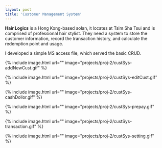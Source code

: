 ```yaml
---
layout: post
title: 'Customer Management System'
---
```


**Hair Logics** is a Hong Kong-based solan, it locates at Tsim Sha Tsui and is comprised of professional hair stylist.
They need a system to store the customer information, record the transaction history, and calculate the redemption point and usage.

I developed a simple MS access file, which served the basic CRUD.

{% include image.html url="" image="projects/proj-2/custSys-addNewCust.gif" %}

{% include image.html url="" image="projects/proj-2/custSys-editCust.gif" %}

{% include image.html url="" image="projects/proj-2/custSys-cashDollor.gif" %}

{% include image.html url="" image="projects/proj-2/custSys-prepay.gif" %}

{% include image.html url="" image="projects/proj-2/custSys-transaction.gif" %}

{% include image.html url="" image="projects/proj-2/custSys-setting.gif" %}